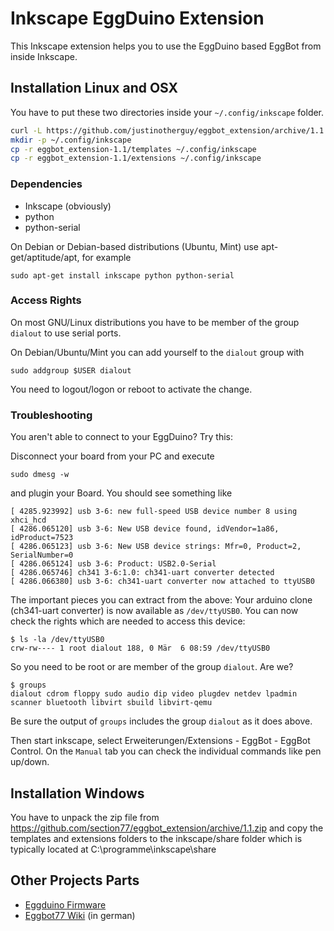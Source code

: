 # Inkscape EggDuino Extension

This Inkscape extension helps you to use the EggDuino based EggBot
from inside Inkscape.

## Installation Linux and OSX
You have to put these two directories inside your ```~/.config/inkscape``` folder.

```bash
curl -L https://github.com/justinotherguy/eggbot_extension/archive/1.1.tar.gz | tar -xz
mkdir -p ~/.config/inkscape
cp -r eggbot_extension-1.1/templates ~/.config/inkscape
cp -r eggbot_extension-1.1/extensions ~/.config/inkscape
```

### Dependencies

- Inkscape (obviously)
- python
- python-serial

On Debian or Debian-based distributions (Ubuntu, Mint) use apt-get/aptitude/apt, for example
```
sudo apt-get install inkscape python python-serial
```
### Access Rights

On most GNU/Linux distributions you have to be member of the group `dialout` to use serial ports.

On Debian/Ubuntu/Mint you can add yourself to the `dialout` group with
```
sudo addgroup $USER dialout
```

You need to logout/logon or reboot to activate the change.

### Troubleshooting

You aren't able to connect to your EggDuino? Try this:

Disconnect your board from your PC and execute
```
sudo dmesg -w
```
and plugin your Board. You should see something like
```
[ 4285.923992] usb 3-6: new full-speed USB device number 8 using xhci_hcd
[ 4286.065120] usb 3-6: New USB device found, idVendor=1a86, idProduct=7523
[ 4286.065123] usb 3-6: New USB device strings: Mfr=0, Product=2, SerialNumber=0
[ 4286.065124] usb 3-6: Product: USB2.0-Serial
[ 4286.065746] ch341 3-6:1.0: ch341-uart converter detected
[ 4286.066380] usb 3-6: ch341-uart converter now attached to ttyUSB0
```

The important pieces you can extract from the above: Your arduino clone (ch341-uart converter)
is now available as `/dev/ttyUSB0`. You can now check the rights which are needed to access this device:

```
$ ls -la /dev/ttyUSB0
crw-rw---- 1 root dialout 188, 0 Mär  6 08:59 /dev/ttyUSB0
```

So you need to be root or are member of the group `dialout`. Are we?
```
$ groups
dialout cdrom floppy sudo audio dip video plugdev netdev lpadmin scanner bluetooth libvirt sbuild libvirt-qemu
```

Be sure the output of `groups` includes the group `dialout` as it does above.

Then start inkscape, select Erweiterungen/Extensions - EggBot - EggBot Control. On the `Manual` tab you can check the
individual commands like pen up/down.

## Installation Windows
You have to unpack the zip file from https://github.com/section77/eggbot_extension/archive/1.1.zip
and copy the templates and extensions folders to the inkscape/share folder which
is typically located at C:\programme\inkscape\share



## Other Projects Parts

 * [Eggduino Firmware](https://github.com/section77/EggDuino)
 * [Eggbot77 Wiki](https://wiki.section77.de/projekte/eggbot77) (in german)
